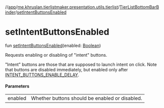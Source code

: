 //[app](../../../index.md)/[me.khruslan.tierlistmaker.presentation.utils.tierlist](../index.md)/[TierListBottomBarBinder](index.md)/[setIntentButtonsEnabled](set-intent-buttons-enabled.md)

# setIntentButtonsEnabled

fun [setIntentButtonsEnabled](set-intent-buttons-enabled.md)(enabled: [Boolean](https://kotlinlang.org/api/latest/jvm/stdlib/kotlin/-boolean/index.html))

Requests enabling or disabling of &quot;intent&quot; buttons.

&quot;Intent&quot; buttons are those that are supposed to launch intent on click. Note that buttons are disabled immediately, but enabled only after [INTENT_BUTTONS_ENABLE_DELAY](-constants/-i-n-t-e-n-t_-b-u-t-t-o-n-s_-e-n-a-b-l-e_-d-e-l-a-y.md).

#### Parameters

| | |
|---|---|
| enabled | Whether buttons should be enabled or disabled. |
